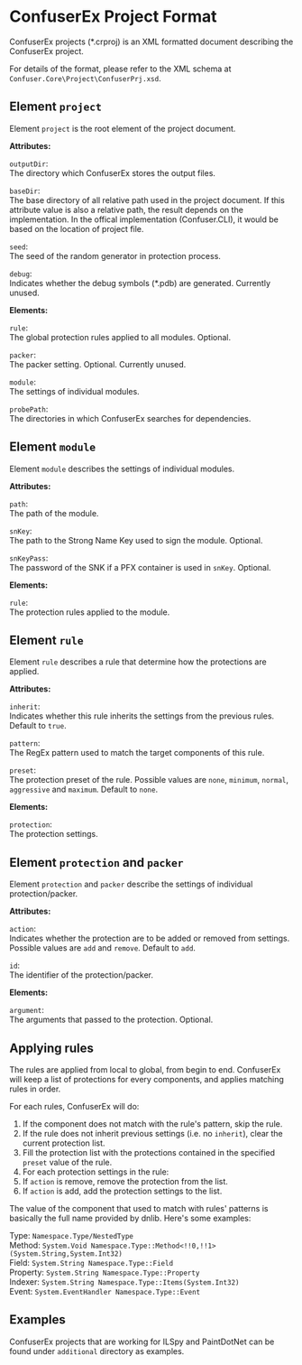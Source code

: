 ConfuserEx Project Format
=======================

ConfuserEx projects (*.crproj) is an XML formatted document describing the ConfuserEx project.

For details of the format, please refer to the XML schema at `Confuser.Core\Project\ConfuserPrj.xsd`.

Element `project`
-----------------

Element `project` is the root element of the project document.

**Attributes:**

`outputDir`:  
The directory which ConfuserEx stores the output files.

`baseDir`:  
The base directory of all relative path used in the project document.
If this attribute value is also a relative path, the result depends on the implementation.
In the offical implementation (Confuser.CLI), it would be based on the location of project file.
 
`seed`:  
The seed of the random generator in protection process.

`debug`:  
Indicates whether the debug symbols (*.pdb) are generated.
Currently unused.

**Elements:**

`rule`:  
The global protection rules applied to all modules.
Optional.

`packer`:  
The packer setting.
Optional.
Currently unused.

`module`:  
The settings of individual modules.

`probePath`:  
The directories in which ConfuserEx searches for dependencies.


Element `module`
----------------

Element `module` describes the settings of individual modules.

**Attributes:**

`path`:  
The path of the module.

`snKey`:  
The path to the Strong Name Key used to sign the module.
Optional.

`snKeyPass`:  
The password of the SNK if a PFX container is used in `snKey`.
Optional.

**Elements:**

`rule`:  
The protection rules applied to the module.


Element `rule`
--------------

Element `rule` describes a rule that determine how the protections are applied.

**Attributes:**

`inherit`:  
Indicates whether this rule inherits the settings from the previous rules.
Default to `true`.

`pattern`:  
The RegEx pattern used to match the target components of this rule.

`preset`:  
The protection preset of the rule.
Possible values are `none`, `minimum`, `normal`, `aggressive` and `maximum`.
Default to `none`.

**Elements:**

`protection`:  
The protection settings.

Element `protection` and `packer`
---------------------------------

Element `protection` and `packer` describe the settings of individual protection/packer.

**Attributes:**

`action`:  
Indicates whether the protection are to be added or removed from settings.
Possible values are `add` and `remove`.
Default to `add`.

`id`:  
The identifier of the protection/packer.

**Elements:**

`argument`:  
The arguments that passed to the protection.
Optional.


Applying rules
--------------
The rules are applied from local to global, from begin to end.
ConfuserEx will keep a list of protections for every components, and applies matching rules in order.

For each rules, ConfuserEx will do:

1. If the component does not match with the rule's pattern, skip the rule.
2. If the rule does not inherit previous settings (i.e. no `inherit`), clear the current protection list.
3. Fill the protection list with the protections contained in the specified `preset` value of the rule.
4. For each protection settings in the rule:
5. If `action` is remove, remove the protection from the list.
6. If `action` is add, add the protection settings to the list.

The value of the component that used to match with rules' patterns is basically the full name provided by dnlib.
Here's some examples:

Type: `Namespace.Type/NestedType`  
Method: `System.Void Namespace.Type::Method<!!0,!!1>(System.String,System.Int32)`  
Field: `System.String Namespace.Type::Field`  
Property: `System.String Namespace.Type::Property`  
Indexer: `System.String Namespace.Type::Items(System.Int32)`  
Event: `System.EventHandler Namespace.Type::Event`

Examples
----------------
ConfuserEx projects that are working for ILSpy and PaintDotNet can be found under `additional` directory as examples.